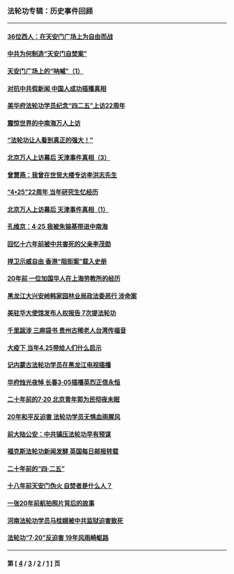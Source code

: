 ### 法轮功专辑：历史事件回顾
---
#### [36位西人：在天安门广场上为自由而战](../../pages/nf5793/n13390029.md?04300430) 
#### [中共为何制造“天安门自焚案”](../../pages/nf5793/n13183270.md?04300430) 
#### [天安门广场上的“呐喊”（1）](../../pages/nf5793/n13105277.md?04300430) 
#### [对抗中共假新闻 中国人成功插播真相](../../pages/nf5793/n12910618.md?04300430) 
#### [美华府法轮功学员纪念“四二五”上访22周年](../../pages/nf5793/n12904445.md?04300430) 
#### [震惊世界的中南海万人上访](../../pages/nf5793/n12903976.md?04300430) 
#### [“法轮功让人看到真正的强大！”](../../pages/nf5793/n12903195.md?04300430) 
#### [北京万人上访幕后 天津事件真相（3）](../../pages/nf5793/n12902807.md?04300430) 
#### [曾慧燕：我曾在世贸大楼专访李洪志先生](../../pages/nf5793/n12898729.md?04300430) 
#### [“4•25”22周年 当年研究生忆经历](../../pages/nf5793/n12894152.md?04300430) 
#### [北京万人上访幕后 天津事件真相（1）](../../pages/nf5793/n12885174.md?04300430) 
#### [孔维京：4·25 我被朱镕基带进中南海](../../pages/nf5793/n12864987.md?04300430) 
#### [回忆十六年前被中共害死的父亲李茂勋](../../pages/nf5793/n12880270.md?04300430) 
#### [捍卫示威自由 香港“阻街案”载入史册](../../pages/nf5793/n12811245.md?04300430) 
#### [20年前 一位加国华人在上海劳教所的经历](../../pages/nf5793/n12707932.md?04300430) 
#### [黑龙江大兴安岭韩家园林业局政法委恶行 涉命案](../../pages/nf5793/n12622815.md?04300430) 
#### [美驻华大使馆发布人权报告 7次提法轮功](../../pages/nf5793/n12520541.md?04300430) 
#### [千里跋涉 三麻袋书 贵州古稀老人台湾传福音](../../pages/nf5793/n12198750.md?04300430) 
#### [大疫下 当年4.25带给人们什么启示](../../pages/nf5793/n12058565.md?04300430) 
#### [记内蒙古法轮功学员在黑龙江电视插播](../../pages/nf5793/n11699194.md?04300430) 
#### [华府烛光夜悼 长春3·05插播英烈正信永恒](../../pages/nf5793/n11397432.md?04300430) 
#### [二十年前的7·20 北京青年郭为民彻夜未眠](../../pages/nf5793/n11354195.md?04300430) 
#### [20年和平反迫害 法轮功学员无惧血雨腥风](../../pages/nf5793/n11348279.md?04300430) 
#### [前大陆公安：中共镇压法轮功早有预谋](../../pages/nf5793/n11352168.md?04300430) 
#### [福克斯法轮功新闻发酵  英国每日邮报转载](../../pages/nf5793/n11285952.md?04300430) 
#### [二十年前的“四·二五”](../../pages/nf5793/n11207639.md?04300430) 
#### [十八年前天安门伪火 自焚者是什么人？](../../pages/nf5793/n10996556.md?04300430) 
#### [一张20年前航拍照片背后的故事](../../pages/nf5793/n10693797.md?04300430) 
#### [河南法轮功学员马桂娥被中共监狱迫害致死](../../pages/nf5793/n10684974.md?04300430) 
#### [法轮功“7‧20”反迫害 19年风雨崎岖路](../../pages/nf5793/n10570834.md?04300430) 

---
#### 第 [ [4](./4.md?04300430) / [3](./3.md?04300430) / [2](./2.md?04300430) / [1](./1.md?04300430) ] 页
